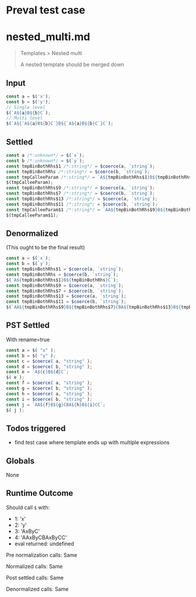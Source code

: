 # Preval test case

# nested_multi.md

> Templates > Nested multi
>
> A nested template should be merged down

## Input

`````js filename=intro
const a = $('x');
const b = $('y');
// Single level
$(`A${a}B${b}C`);
// Multi level
$(`A${`A${a}B${b}C`}B${`A${a}B${b}C`}C`);
`````


## Settled


`````js filename=intro
const a /*:unknown*/ = $(`x`);
const b /*:unknown*/ = $(`y`);
const tmpBinBothRhs$1 /*:string*/ = $coerce(a, `string`);
const tmpBinBothRhs /*:string*/ = $coerce(b, `string`);
const tmpCalleeParam /*:string*/ = `A${tmpBinBothRhs$1}B${tmpBinBothRhs}C`;
$(tmpCalleeParam);
const tmpBinBothRhs$9 /*:string*/ = $coerce(a, `string`);
const tmpBinBothRhs$7 /*:string*/ = $coerce(b, `string`);
const tmpBinBothRhs$13 /*:string*/ = $coerce(a, `string`);
const tmpBinBothRhs$11 /*:string*/ = $coerce(b, `string`);
const tmpCalleeParam$1 /*:string*/ = `AA${tmpBinBothRhs$9}B${tmpBinBothRhs$7}CBA${tmpBinBothRhs$13}B${tmpBinBothRhs$11}CC`;
$(tmpCalleeParam$1);
`````


## Denormalized
(This ought to be the final result)

`````js filename=intro
const a = $(`x`);
const b = $(`y`);
const tmpBinBothRhs$1 = $coerce(a, `string`);
const tmpBinBothRhs = $coerce(b, `string`);
$(`A${tmpBinBothRhs$1}B${tmpBinBothRhs}C`);
const tmpBinBothRhs$9 = $coerce(a, `string`);
const tmpBinBothRhs$7 = $coerce(b, `string`);
const tmpBinBothRhs$13 = $coerce(a, `string`);
const tmpBinBothRhs$11 = $coerce(b, `string`);
$(`AA${tmpBinBothRhs$9}B${tmpBinBothRhs$7}CBA${tmpBinBothRhs$13}B${tmpBinBothRhs$11}CC`);
`````


## PST Settled
With rename=true

`````js filename=intro
const a = $( "x" );
const b = $( "y" );
const c = $coerce( a, "string" );
const d = $coerce( b, "string" );
const e = `A${c}B${d}C`;
$( e );
const f = $coerce( a, "string" );
const g = $coerce( b, "string" );
const h = $coerce( a, "string" );
const i = $coerce( b, "string" );
const j = `AA${f}B${g}CBA${h}B${i}CC`;
$( j );
`````


## Todos triggered


- find test case where template ends up with multiple expressions


## Globals


None


## Runtime Outcome


Should call `$` with:
 - 1: 'x'
 - 2: 'y'
 - 3: 'AxByC'
 - 4: 'AAxByCBAxByCC'
 - eval returned: undefined

Pre normalization calls: Same

Normalized calls: Same

Post settled calls: Same

Denormalized calls: Same
